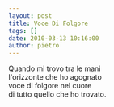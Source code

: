 ```yaml
---
layout: post
title: Voce Di Folgore
tags: []
date: 2010-03-13 10:16:00
author: pietro
---
```

Quando mi trovo tra le mani<br/>l'orizzonte che ho agognato<br/>voce di folgore nel cuore<br/>di tutto quello che ho trovato.
